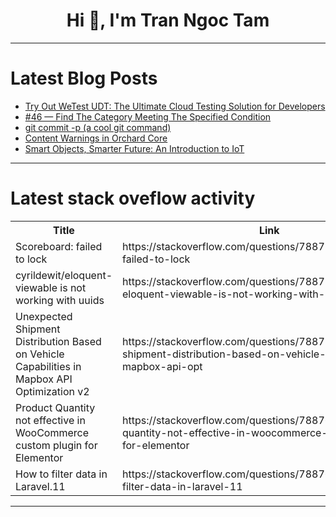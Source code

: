 <h1 align="center">Hi 👋, I'm Tran Ngoc Tam</h1>

---

# Latest Blog Posts 
<!-- BLOG-POST-LIST:START -->
- [Try Out WeTest UDT: The Ultimate Cloud Testing Solution for Developers](https://dev.to/wetest/try-out-wetest-udt-the-ultimate-cloud-testing-solution-for-developers-4mgh)
- [#46 — Find The Category Meeting The Specified Condition](https://dev.to/judith677/46-find-the-category-meeting-the-specified-condition-4i9p)
- [git commit -p &lpar;a cool git command&rpar;](https://dev.to/max_cohen_6ace6dbb02bea02/git-commit-p-a-cool-git-command-48ki)
- [Content Warnings in Orchard Core](https://dev.to/drewbrasher/content-warnings-in-orchard-core-jl3)
- [Smart Objects, Smarter Future: An Introduction to IoT](https://dev.to/shinetechsoftwareinc/smart-objects-smarter-future-an-introduction-to-iot-b5n)
<!-- BLOG-POST-LIST:END -->

---

# Latest stack oveflow activity
<table>
  <tr><th>Title</th><th>Link</th></tr>
  <!-- STACKOVERFLOW:START --><tr><td>Scoreboard: failed to lock</td><td>https://stackoverflow.com/questions/78877337/scoreboard-failed-to-lock</td></tr><tr><td>cyrildewit/eloquent-viewable is not working with uuids</td><td>https://stackoverflow.com/questions/78877229/cyrildewit-eloquent-viewable-is-not-working-with-uuids</td></tr><tr><td>Unexpected Shipment Distribution Based on Vehicle Capabilities in Mapbox API Optimization v2</td><td>https://stackoverflow.com/questions/78877024/unexpected-shipment-distribution-based-on-vehicle-capabilities-in-mapbox-api-opt</td></tr><tr><td>Product Quantity not effective in WooCommerce custom plugin for Elementor</td><td>https://stackoverflow.com/questions/78876973/product-quantity-not-effective-in-woocommerce-custom-plugin-for-elementor</td></tr><tr><td>How to filter data in Laravel.11</td><td>https://stackoverflow.com/questions/78876972/how-to-filter-data-in-laravel-11</td></tr><!-- STACKOVERFLOW:END -->
</table>

---


